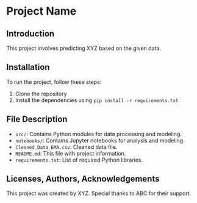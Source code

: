 
# Project Name

## Introduction
This project involves predicting XYZ based on the given data.

## Installation
To run the project, follow these steps:
1. Clone the repository
2. Install the dependencies using `pip install -r requirements.txt`

## File Description
- `src/`: Contains Python modules for data processing and modeling.
- `notebooks/`: Contains Jupyter notebooks for analysis and modeling.
- `Cleaned_Data_EMA.csv`: Cleaned data file.
- `README.md`: This file with project information.
- `requirements.txt`: List of required Python libraries.

## Licenses, Authors, Acknowledgements
This project was created by XYZ. Special thanks to ABC for their support.
